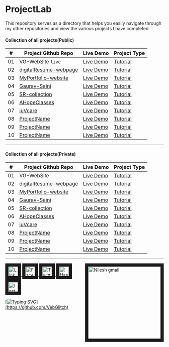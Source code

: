 # ProjectLab
This repository serves as a directory that helps you easily navigate through my other repositories and view the various projects I have completed.


#### Collection of all projects(Public) 

|  #  | Project Github Repo | Live Demo | Project Type
| --- | ------------------------------------------------ | --------------------  | -------------------- |
| 01  | VG-WebSite `live`| [Live Demo]()| [Tutorial]()|
| 02  | [digitalResume-webpage]()| [Live Demo]()| [Tutorial]() |
| 03  | [MyPortfolio-website]()| [Live Demo]()| [Tutorial]()
| 04  | [Gaurav-Saini]()| [Live Demo]()| [Tutorial]()
| 05  | [SR-collection]()| [Live Demo]()| [Tutorial]()
| 06  | [AHopeClasses]()| [Live Demo]()| [Tutorial]()|
| 07  | [iuVcare]()| [Live Demo]()| [Tutorial]() |
| 08  | [ProjectName]()| [Live Demo]()| [Tutorial]()
| 09  | [ProjectName]()| [Live Demo]()| [Tutorial]()
| 10  | [ProjectName]()| [Live Demo]()| [Tutorial]()





---

#### Collection of all projects(Private) 

|  #  | Project Github Repo | Live Demo | Project Type
| --- | ------------------------------------------------ | --------------------  | -------------------- |
| 01  | VG-WebSite| [Live Demo]()| [Tutorial]()|
| 02  | [digitalResume-webpage]()| [Live Demo]()| [Tutorial]() |
| 03  | [MyPortfolio-website]()| [Live Demo]()| [Tutorial]()
| 04  | [Gaurav-Saini]()| [Live Demo]()| [Tutorial]()
| 05  | [SR-collection]()| [Live Demo]()| [Tutorial]()
| 06  | [AHopeClasses]()| [Live Demo]()| [Tutorial]()|
| 07  | [iuVcare]()| [Live Demo]()| [Tutorial]() |
| 08  | [ProjectName]()| [Live Demo]()| [Tutorial]()
| 09  | [ProjectName]()| [Live Demo]()| [Tutorial]()
| 10  | [ProjectName]()| [Live Demo]()| [Tutorial]()










<!--

[A](#a) - [B](#b) -

## A <a id="a"></a>
- 
- 
- 
  
## B <a id="b"></a>
- 
-

-->



---

<!-- Connect with me  -->
<a href="https://github.com/VebGlitch" target="_blank"> <img align="right" src="https://user-images.githubusercontent.com/83578068/190886850-029b2ce4-7b0d-47dd-8781-7092bee9b79e.png" alt="Nilesh gmail" width="230" border="10"/> </a>

<a href="https://www.linkedin.com/company/82633341" target="_blank"> <img src="https://user-images.githubusercontent.com/83578068/182090042-66a4d07a-19b3-4a0e-bb55-90433202f364.png" alt="LinkedIN" width="30" height="30" border="10"/>   <a href="https://www.facebook.com/vebglitch/" target="_blank"> <img  src="https://user-images.githubusercontent.com/83578068/182090072-f1ec00dd-05fa-46e5-92f9-6b91bda8cedf.png" alt="FaceBook" width="30" height="30" border="10"/> <a href="https://www.twitter.com/vebglitch" target="_blank"> <img  src="https://user-images.githubusercontent.com/83578068/182090162-2185eaae-fa13-46e7-9234-35e9aaae4a90.png" alt="Twitter" width="30" height="30" border="10"/> <a href="https://hashnode.com/@Vebglitch" target="_blank"> <img  src="https://user-images.githubusercontent.com/83578068/182090131-0eb5011a-7611-45c7-8e3a-42416d7a3100.png" alt="HashNode" width="30" height="30" border="10"/>
<a href="https://www.instagram.com/vebglitch" target="_blank"> <img  src="https://user-images.githubusercontent.com/83578068/182090113-295874ae-3dee-445c-831a-a42314543047.png" alt="Instagram" width="30" height="30" border="10"/>


 <!-- moving text -->

[![Typing SVG](https://readme-typing-svg.herokuapp.com?font=Montserrat&width=600&height=100&lines=thank+you+so+much%2C+have+a+great+day+!)](https://github.com/VebGlitch)

<!-- End of the File by NileshNama NileshNama and MIT Licensed-->
